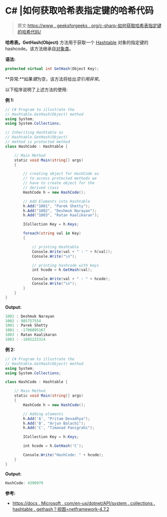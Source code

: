 # C# |如何获取哈希表指定键的哈希代码

> 原文:[https://www . geeksforgeeks . org/c-sharp-如何获取哈希表指定键的哈希代码/](https://www.geeksforgeeks.org/c-sharp-how-to-get-hash-code-for-the-specified-key-of-a-hashtable/)

**哈希表。GetHash(Object)** 方法用于获取一个 [Hashtable](https://www.geeksforgeeks.org/c-hashtable-class/) 对象的指定键的 hashcode。该方法继承自[对象类](https://www.geeksforgeeks.org/c-object-class/)。

**语法:**

```cs
protected virtual int GetHash(Object Key);

```

**异常:**如果*键*为空，该方法将给出*空引用异常*。

以下程序说明了上述方法的使用:

**例 1:**

```cs
// C# Program to illustrate the 
// Hashtable.GetHash(Object) method
using System;
using System.Collections;

// Inheriting Hashtable as 
// Hashtable.GetHash(Object) 
// method is protected method
class HashCode : Hashtable {

    // Main Method
    static void Main(string[] args)
    {

        // creating object for HashCode as
        // to access protected methods we
        // have to create object for the 
        // derived class
        HashCode h = new HashCode();

        // Add Elements into Hashtable
        h.Add("1001", "Parek Shetty");
        h.Add("1002", "Deshmuk Narayan");
        h.Add("1003", "Ratan Kaalikaran");

        ICollection Key = h.Keys;

        foreach(string val in Key)
        {

            // printing Hashtable
            Console.Write(val + " : " + h[val]);
            Console.Write("\n");

            // printing hashcode with keys
            int hcode = h.GetHash(val);

            Console.Write(val + " : " + hcode);
            Console.Write("\n");
        }
    }
}
```

**Output:**

```cs
1002 : Deshmuk Narayan
1002 : 985757554
1001 : Parek Shetty
1001 : -1708895167
1003 : Ratan Kaalikaran
1003 : -1892225314

```

**例 2:**

```cs
// C# Program to illustrate the 
// Hashtable.GetHash(Object) method
using System;
using System.Collections;

class HashCode : Hashtable {

    // Main Method
    static void Main(string[] args)
    {
        HashCode h = new HashCode();

        // Adding elements
        h.Add('A', "Pritam Devadhya");
        h.Add('B', "Arjun Balachi");
        h.Add('C', "Timanad Panigrahi");

        ICollection Key = h.Keys;

        int hcode = h.GetHash('C');

        Console.Write("HashCode: " + hcode);
    }
}
```

**Output:**

```cs
HashCode: 4390979

```

**参考:**

*   [https://docs . Microsoft . com/en-us/dotnet/API/system . collections . hashtable . gethash？视图=netframework-4.7.2](https://docs.microsoft.com/en-us/dotnet/api/system.collections.hashtable.gethash?view=netframework-4.7.2)